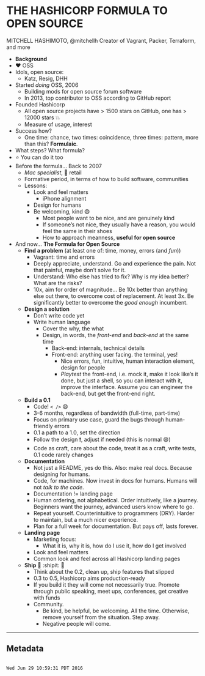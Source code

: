 # THE HASHICORP FORMULA TO OPEN SOURCE

MITCHELL HASHIMOTO, @mitchellh
Creator of Vagrant, Packer, Terraform, and more

- **Background**
- :heart: OSS
- Idols, open source:
	- Katz, Resig, DHH
- Started *doing* OSS, 2006
	- Building mods for open source forum software
	- In 2013, top contributor to OSS according to GitHub report
- Founded Hashicorp
	- All open source projects have > 1500 stars on GitHub, one has > 12000 stars :boom:
	- Measure of usage, interest
- Success how?
	- One time: chance, two times: coincidence, three times: pattern, more than this? **Formulaic**.
- What steps? What formula?
- :star: You can do it too
- Before the formula… Back to 2007
	- *Mac specialist*, :apple: retail
	- Formative period, in terms of how to build software, communities
	- Lessons:
		- Look and feel matters
			- iPhone alignment
		- Design for humans
		- Be welcoming, kind :smile:
			- Most people want to be nice, and are genuinely kind
			- If someone’s not nice, they usually have a reason, you would feel the same in their shoes
			- How to approach meanness, **useful for open source**
- And now… **The Formula for Open Source**
	- **Find a problem** (at least one of: time, money, errors (and *fun*))
		- Vagrant: time and errors
		- Deeply appreciate, understand. Go and experience the pain. Not that painful, maybe don’t solve for it.
		- Understand: Who else has tried to fix? Why is my idea better? What are the risks? 
		- 10x, aim for order of magnitude… Be 10x better than anything else out there, to overcome cost of replacement. At least 3x. Be significantly better to overcome the *good enough* incumbent.
	- **Design a solution**
		- Don’t write code yet
		- Write human language
			- Cover the why, the what
			- Design, in words, the *front-end* and *back-end* at the same time
				- Back-end: internals, technical details
				- Front-end: anything user facing. the terminal, yes!
					- Nice errors, fun, intuitive, human interaction element, design for people
					- *Playtest* the front-end, i.e. mock it, make it look like’s it done, but just a shell, so you can interact with it, improve the interface. Assume you can engineer the back-end, but get the front-end right.
	- **Build a 0.1**
		- Code! `< />` :smile:
		- 3-6 months, regardless of bandwidth (full-time, part-time)
		- Focus on primary use case, guard the bugs through human-friendly errors
		- 0.1 a path to a 1.0, set the direction
		- Follow the design :exclamation:, adjust if needed (this is normal :smile:)
		- Code as craft, care about the code, treat it as a craft, write tests, 0.1 code rarely changes
	- **Documentation**
		- Not just a README, yes do this. Also: make real docs. Because designing for humans.
		- Code, for machines. Now invest in docs for humans. Humans will not *talk to the code*.
		- Documentation != landing page
		- Human ordering, not alphabetical. Order intuitively, like a journey. Beginners want the journey, advanced users know where to go.
		- Repeat yourself. Counterintuitive to programmers (DRY). Harder to maintain, but a much nicer experience.
		- Plan for a full week for documentation. But pays off, lasts forever.
	- **Landing page**
		- Marketing focus:
			- What it is, why it is, how do I use it, how do I get involved
		- Look and feel matters
		- Common look and feel across all Hashicorp landing pages
	- **Ship** :ship: :shipit: :tada:
		- Think about the 0.2, clean up, ship features that slipped
		- 0.3 to 0.5, Hashicorp aims production-ready
		- If you build it they will come not necessarily true. Promote through public speaking, meet ups, conferences, get creative with funds
		- Community.
			- Be kind, be helpful, be welcoming. All the time. Otherwise, remove yourself from the situation. Step away.
			- Negative people will come.

___
## Metadata
```

Wed Jun 29 10:59:31 PDT 2016
```

